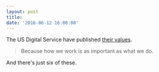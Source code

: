 ```yaml
---
layout: post
title:
date: '2016-06-12 16:00:00'
---
```

The US Digital Service have published [their values](https://medium.com/@USDigitalService/our-values-1fc02b53598#.u6qgcdkrf).

> Because how we work is as important as what we do.

And there's just six of these.
